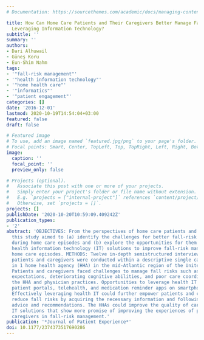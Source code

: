 ```yaml
---
# Documentation: https://sourcethemes.com/academic/docs/managing-content/

title: How Can Home Care Patients and Their Caregivers Better Manage Fall Risks by
  Leveraging Information Technology?
subtitle: ''
summary: ''
authors:
- Dari Alhuwail
- Güneş Koru
- Eun-Shim Nahm
tags:
- '"fall-risk management"'
- '"health information technology"'
- '"home health care"'
- '"informatics"'
- '"patient engagement"'
categories: []
date: '2016-12-01'
lastmod: 2020-10-19T14:54:04+03:00
featured: false
draft: false

# Featured image
# To use, add an image named `featured.jpg/png` to your page's folder.
# Focal points: Smart, Center, TopLeft, Top, TopRight, Left, Right, BottomLeft, Bottom, BottomRight.
image:
  caption: ''
  focal_point: ''
  preview_only: false

# Projects (optional).
#   Associate this post with one or more of your projects.
#   Simply enter your project's folder or file name without extension.
#   E.g. `projects = ["internal-project"]` references `content/project/deep-learning/index.md`.
#   Otherwise, set `projects = []`.
projects: []
publishDate: '2020-10-20T10:59:09.409242Z'
publication_types:
- '2'
abstract: 'OBJECTIVES: From the perspectives of home care patients and caregivers,
  this study aimed to (a) identify the challenges for better fall-risk management
  during home care episodes and (b) explore the opportunities for them to leverage
  health information technology (IT) solutions to improve fall-risk management during
  home care episodes. METHODS: Twelve in-depth semistructured interviews with the
  patients and caregivers were conducted within a descriptive single case study design
  in 1 home health agency (HHA) in the mid-Atlantic region of the United States. RESULTS:
  Patients and caregivers faced challenges to manage fall risks such as unmanaged
  expectations, deteriorating cognitive abilities, and poor care coordination between
  the HHA and physician practices. Opportunities to leverage health IT solutions included
  patient portals, telehealth, and medication reminder apps on smartphones. CONCLUSION:
  Effectively leveraging health IT could further empower patients and caregivers to
  reduce fall risks by acquiring the necessary information and following clinical
  advice and recommendations. The HHAs could improve the quality of care by adopting
  IT solutions that show more promise of improving the experiences of patients and
  caregivers in fall-risk management.'
publication: '*Journal of Patient Experience*'
doi: 10.1177/2374373517690286
---
```

